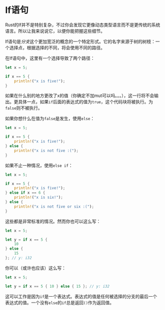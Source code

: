 # If语句

Rust的If并不是特别复杂，不过你会发现它更像动态类型语言而不是更传统的系统语言。所以让我来说说它，以便你能把握这些细节。

If语句是*分支*这个更加宽泛的概念的一个特定形式。它的名字来源于树的树枝：一个选择点，根据选择的不同，将会使用不同的路径。

在If语句中，这里有一个选择导致了两个路径：

```rust
let x = 5;

if x == 5 {
    println!("x is five!");
}
```

如果在什么别的地方更改了x的值（你确定不加mut可以吗。。。），这一行将不会输出。更具体一点，如果`if`后面的表达式的值为`true`，这个代码块将被执行。为`false`则不被执行。

如果你想什么在值为`false`是发生，使用`else`：

```rust
let x = 5;

if x == 5 {
    println!("x is five!");
} else {
    println!("x is not five :(");
}
```

如果不止一种情况，使用`else if`：

```rust
let x = 5;

if x == 5 {
    println!("x is five!");
} else if x == 6 {
    println!("x is six!");
} else {
    println!("x is not five or six :(");
}
```

这些都是非常标准的情况。然而你也可以这么写：

```rust
let x = 5;

let y = if x == 5 {
    10
} else {
    15
}; // y: i32
```

你可以（或许也应该）这么写：

```rust
let x = 5;

let y = if x == 5 { 10 } else { 15 }; // y: i32
```

这可以工作是因为`if`是一个表达式。表达式的值是任何被选择的分支的最后一个表达式的值。一个没有`else`的`if`总是返回`()`作为返回值。
